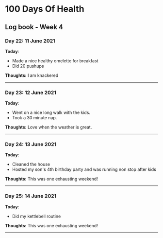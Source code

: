 # 100 Days Of Health

## Log book - Week 4

### Day 22: 11 June 2021

**Today**:

* Made a nice healthy omelette for breakfast
* Did 20 pushups

**Thoughts:** I am knackered

---

### Day 23: 12 June 2021

**Today**:

* Went on a nice long walk with the kids.
* Took a 30 minute nap.

**Thoughts:** Love when the weather is great.

---

### Day 24: 13 June 2021

**Today**:

* Cleaned the house
* Hosted my son's 4th birthday party and was running non stop after kids

**Thoughts:** This was one exhausting weekend!

---

### Day 25: 14 June 2021

**Today**:

* Did my kettlebell routine

**Thoughts:** This was one exhausting weekend!

---
